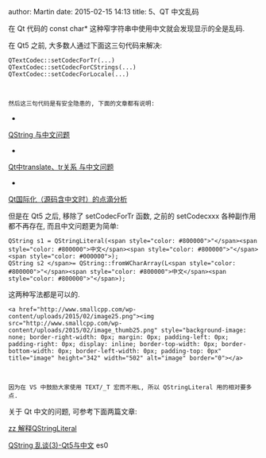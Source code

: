 author: Martin
date: 2015-02-15 14:13
title: 5、QT 中文乱码

在 Qt 代码的 const char* 这种窄字符串中使用中文就会发现显示的全是乱码.

在 Qt5 之前, 大多数人通过下面这三句代码来解决:

    QTextCodec::setCodecForTr(...)
    QTextCodec::setCodecForCStrings(...)
    QTextCodec::setCodecForLocale(...)



    然后这三句代码是有安全隐患的, 下面的文章都有说明:






  *


[QString 与中文问题](http://hi.baidu.com/cyclone/blog/item/9d7293130e5a498d6538dbf1.html)



  *


[Qt中translate、tr关系 与中文问题](http://hi.baidu.com/cyclone/blog/item/aa56e5dd1a79f7e176c638be.html)



  *


[Qt国际化（源码含中文时）的点滴分析](http://blog.csdn.net/dbzhang800/article/details/6334852)







但是在 Qt5 之后, 移除了 setCodecForTr 函数, 之前的 setCodecxxx 各种副作用都不再存在, 而且中文问题更为简单:




    QString s1 = QStringLiteral(<span style="color: #800000">"</span><span style="color: #800000">中文</span><span style="color: #800000">"</span><span style="color: #000000">);
    QString s2 </span>= QString::fromWCharArray(L<span style="color: #800000">"</span><span style="color: #800000">中文</span><span style="color: #800000">"</span>);







这两种写法都是可以的.

    <a href="http://www.smallcpp.com/wp-content/uploads/2015/02/image25.png"><img src="http://www.smallcpp.com/wp-content/uploads/2015/02/image_thumb25.png" style="background-image: none; border-right-width: 0px; margin: 0px; padding-left: 0px; padding-right: 0px; display: inline; border-top-width: 0px; border-bottom-width: 0px; border-left-width: 0px; padding-top: 0px" title="image" height="342" width="502" alt="image" border="0"></a>



    因为在 VS 中鼓励大家使用 TEXT/_T 宏而不用L, 所以 QStringLiteral 用的相对要多点.






关于 Qt 中文的问题, 可参考下面两篇文章:




[zz 解释QStringLiteral](http://www.tuicool.com/articles/6nUrIr)




[QString 乱谈(3)-Qt5与中文](http://blog.csdn.net/dbzhang800/article/details/7542672)
es0
